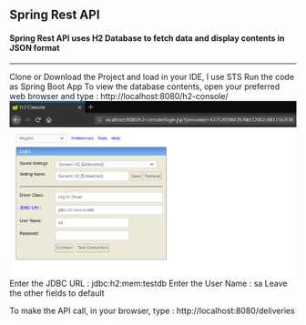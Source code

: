 ## Spring Rest API

#### Spring Rest API uses H2 Database to fetch data and display contents in JSON format



---

Clone or Download the Project and load in your IDE, I use STS 
Run the code as Spring Boot App 
To view the database contents, open your preferred web browser and type : http://localhost:8080/h2-console/ 
![H2 Database Screenshot](https://raw.githubusercontent.com/vishalcoderathore/SpringRestAPI/master/src/main/resources/images/Screenshot%20from%202018-03-12%2023-26-55.png "H2 Database") 
Enter the JDBC URL : jdbc:h2:mem:testdb 
Enter the User Name : sa 
Leave the other fields to default 
 
To make the API call, in your browser, type : http://localhost:8080/deliveries
 